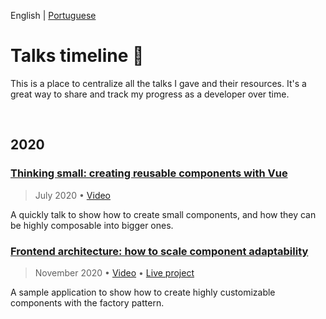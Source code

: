 English | [Portuguese](/README-pt.md)

# Talks timeline :seedling:
This is a place to centralize all the talks I gave and their resources. It's a great way to share and track my progress as a developer over time.

<br>

## 2020

### [Thinking small: creating reusable components with Vue](https://github.com/emkis/Talks/tree/main/Thinking%20small%20-%20Creating%20reusable%20components%20with%20Vue)

> July 2020 • [Video](https://youtu.be/gy_JZaXBykM)

A quickly talk to show how to create small components, and how they can be highly composable into bigger ones.


### [Frontend architecture: how to scale component adaptability](https://github.com/emkis/Talks/tree/main/Frontend%20architecture%20-%20How%20to%20scale%20component%20adaptability)

> November 2020 • [Video](https://youtu.be/gy_JZaXBykM) • [Live project](https://vigorous-hugle-eae992.netlify.app)

A sample application to show how to create highly customizable components with the factory pattern.
